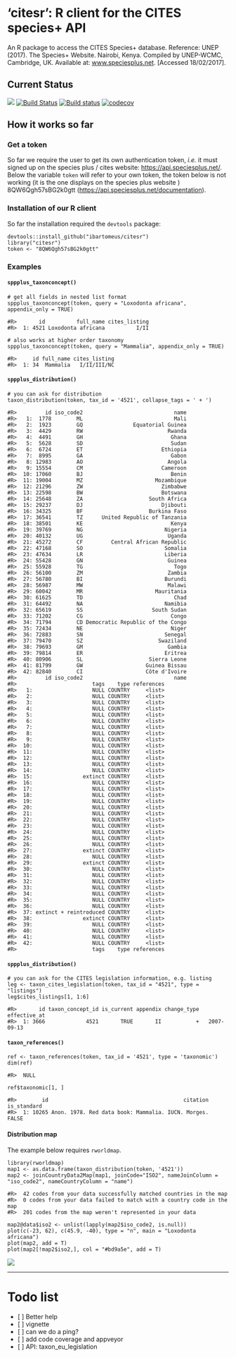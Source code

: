 ‘citesr’: R client for the CITES species+ API
=============================================

An R package to access the CITES Species+ database. Reference: UNEP
(2017). The Species+ Website. Nairobi, Kenya. Compiled by UNEP-WCMC,
Cambridge, UK. Available at: www.speciesplus.net. \[Accessed
18/02/2017\].

Current Status
--------------

![](https://img.shields.io/badge/inSileco-InDevelopment-d7ae67.svg)
[![Build
Status](https://travis-ci.org/ibartomeus/citesr.svg?branch=master)](https://travis-ci.org/ibartomeus/citesr)
[![Build
status](https://ci.appveyor.com/api/projects/status/j8u04bwan0kqpn0f?svg=true)](https://ci.appveyor.com/project/KevCaz/citesr)
[![codecov](https://codecov.io/gh//ibartomeus/citesr/branch/master/graph/badge.svg)](https://codecov.io/gh//ibartomeus/citesr)

How it works so far
-------------------

### Get a token

So far we require the user to get its own authentication token, *i.e.*
it must signed up on the species plus / cites website:
<https://api.speciesplus.net/>. Below the variable `token` will refer to
your own token, the token below is not working (it is the one displays
on the species plus website ) 8QW6Qgh57sBG2k0gtt
(<https://api.speciesplus.net/documentation>).

### Installation of our R client

So far the installation required the `devtools` package:

    devtools::install_github("ibartomeus/citesr")
    library("citesr")
    token <- "8QW6Qgh57sBG2k0gtt"

### Examples

#### `sppplus_taxonconcept()`

    # get all fields in nested list format
    sppplus_taxonconcept(token, query = "Loxodonta africana", appendix_only = TRUE)

    #R>       id          full_name cites_listing
    #R>  1: 4521 Loxodonta africana          I/II

    # also works at higher order taxonomy
    sppplus_taxonconcept(token, query = "Mammalia", appendix_only = TRUE)

    #R>     id full_name cites_listing
    #R>  1: 34  Mammalia   I/II/III/NC

#### `sppplus_distribution()`

    # you can ask for distribution
    taxon_distribution(token, tax_id = '4521', collapse_tags = ' + ')

    #R>         id iso_code2                             name
    #R>   1:  1778        ML                             Mali
    #R>   2:  1923        GQ                Equatorial Guinea
    #R>   3:  4429        RW                           Rwanda
    #R>   4:  4491        GH                            Ghana
    #R>   5:  5628        SD                            Sudan
    #R>   6:  6724        ET                         Ethiopia
    #R>   7:  8995        GA                            Gabon
    #R>   8: 12983        AO                           Angola
    #R>   9: 15554        CM                         Cameroon
    #R>  10: 17060        BJ                            Benin
    #R>  11: 19004        MZ                       Mozambique
    #R>  12: 21296        ZW                         Zimbabwe
    #R>  13: 22598        BW                         Botswana
    #R>  14: 25648        ZA                     South Africa
    #R>  15: 29237        DJ                         Djibouti
    #R>  16: 34325        BF                     Burkina Faso
    #R>  17: 36541        TZ      United Republic of Tanzania
    #R>  18: 38501        KE                            Kenya
    #R>  19: 39769        NG                          Nigeria
    #R>  20: 40132        UG                           Uganda
    #R>  21: 45272        CF         Central African Republic
    #R>  22: 47168        SO                          Somalia
    #R>  23: 47634        LR                          Liberia
    #R>  24: 55428        GN                           Guinea
    #R>  25: 55928        TG                             Togo
    #R>  26: 56100        ZM                           Zambia
    #R>  27: 56780        BI                          Burundi
    #R>  28: 56987        MW                           Malawi
    #R>  29: 60042        MR                       Mauritania
    #R>  30: 61625        TD                             Chad
    #R>  31: 64492        NA                          Namibia
    #R>  32: 65619        SS                      South Sudan
    #R>  33: 71202        CG                            Congo
    #R>  34: 71794        CD Democratic Republic of the Congo
    #R>  35: 72434        NE                            Niger
    #R>  36: 72883        SN                          Senegal
    #R>  37: 79470        SZ                        Swaziland
    #R>  38: 79693        GM                           Gambia
    #R>  39: 79814        ER                          Eritrea
    #R>  40: 80906        SL                     Sierra Leone
    #R>  41: 81799        GW                    Guinea Bissau
    #R>  42: 82840        CI                    Côte d'Ivoire
    #R>         id iso_code2                             name
    #R>                        tags    type references
    #R>   1:                   NULL COUNTRY     <list>
    #R>   2:                   NULL COUNTRY     <list>
    #R>   3:                   NULL COUNTRY     <list>
    #R>   4:                   NULL COUNTRY     <list>
    #R>   5:                   NULL COUNTRY     <list>
    #R>   6:                   NULL COUNTRY     <list>
    #R>   7:                   NULL COUNTRY     <list>
    #R>   8:                   NULL COUNTRY     <list>
    #R>   9:                   NULL COUNTRY     <list>
    #R>  10:                   NULL COUNTRY     <list>
    #R>  11:                   NULL COUNTRY     <list>
    #R>  12:                   NULL COUNTRY     <list>
    #R>  13:                   NULL COUNTRY     <list>
    #R>  14:                   NULL COUNTRY     <list>
    #R>  15:                extinct COUNTRY     <list>
    #R>  16:                   NULL COUNTRY     <list>
    #R>  17:                   NULL COUNTRY     <list>
    #R>  18:                   NULL COUNTRY     <list>
    #R>  19:                   NULL COUNTRY     <list>
    #R>  20:                   NULL COUNTRY     <list>
    #R>  21:                   NULL COUNTRY     <list>
    #R>  22:                   NULL COUNTRY     <list>
    #R>  23:                   NULL COUNTRY     <list>
    #R>  24:                   NULL COUNTRY     <list>
    #R>  25:                   NULL COUNTRY     <list>
    #R>  26:                   NULL COUNTRY     <list>
    #R>  27:                extinct COUNTRY     <list>
    #R>  28:                   NULL COUNTRY     <list>
    #R>  29:                extinct COUNTRY     <list>
    #R>  30:                   NULL COUNTRY     <list>
    #R>  31:                   NULL COUNTRY     <list>
    #R>  32:                   NULL COUNTRY     <list>
    #R>  33:                   NULL COUNTRY     <list>
    #R>  34:                   NULL COUNTRY     <list>
    #R>  35:                   NULL COUNTRY     <list>
    #R>  36:                   NULL COUNTRY     <list>
    #R>  37: extinct + reintroduced COUNTRY     <list>
    #R>  38:                extinct COUNTRY     <list>
    #R>  39:                   NULL COUNTRY     <list>
    #R>  40:                   NULL COUNTRY     <list>
    #R>  41:                   NULL COUNTRY     <list>
    #R>  42:                   NULL COUNTRY     <list>
    #R>                        tags    type references

#### `sppplus_distribution()`

    # you can ask for the CITES legislation information, e.g. listing
    leg <- taxon_cites_legislation(token, tax_id = "4521", type = "listings")
    leg$cites_listings[1, 1:6]

    #R>       id taxon_concept_id is_current appendix change_type effective_at
    #R>  1: 3666             4521       TRUE       II           +   2007-09-13

#### `taxon_references()`

    ref <- taxon_references(token, tax_id = '4521', type = 'taxonomic')
    dim(ref)

    #R>  NULL

    ref$taxonomic[1, ]

    #R>        id                                           citation is_standard
    #R>  1: 10265 Anon. 1978. Red data book: Mammalia. IUCN. Morges.       FALSE

#### Distribution map

The example below requires `rworldmap`.

    library(rworldmap)
    map1 <- as.data.frame(taxon_distribution(token, '4521'))
    map2 <- joinCountryData2Map(map1, joinCode="ISO2", nameJoinColumn = "iso_code2", nameCountryColumn = "name")

    #R>  42 codes from your data successfully matched countries in the map
    #R>  0 codes from your data failed to match with a country code in the map
    #R>  201 codes from the map weren't represented in your data

    map2@data$iso2 <- unlist(lapply(map2$iso_code2, is.null))
    plot(c(-23, 62), c(45.9, -40), type = "n", main = "Loxodonta africana")
    plot(map2, add = T)
    plot(map2[!map2$iso2,], col = "#bd9a5e", add = T)

![](inst/assets/img/map-1.png)

------------------------------------------------------------------------

Todo list
=========

-   \[ \] Better help
-   \[ \] vignette
-   \[ \] can we do a ping?
-   \[ \] add code coverage and appveyor
-   \[ \] API: taxon\_eu\_legislation
